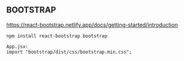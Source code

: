 ## BOOTSTRAP

https://react-bootstrap.netlify.app/docs/getting-started/introduction

```shell
npm install react-bootstrap bootstrap

App.jsx:
import "bootstrap/dist/css/bootstrap.min.css";
```
